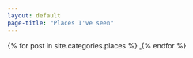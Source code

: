 ```yaml
---
layout: default
page-title: "Places I've seen"
---
```


<section class="gallery-wrapper">
	<div class="container photos">
		<div class="grid">
			{% for post in site.categories.places %}
				<a class="gallery-photo" href="{{ post.url }}">
					<img src="{{ post.base-path }}/{{ post.image-name }}-sm.jpg" alt="">
				</a>
			{% endfor %}
		</div>
	</div>
</section>
